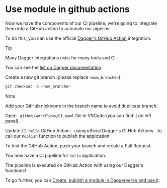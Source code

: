 # Use module in github actions

Now we have the components of our CI pipeline, we're going to integrate them into a GitHub action to automate our pipeline.

To do this, you can use the official [Dagger's GitHub Action](https://docs.dagger.io/integrations/github) integration.

> [!TIP]
> Many Dagger integrations exist for many tools and CI. 
>
> You can see the [list on Dagger documentation](https://docs.dagger.io/integrations)

Create a new git branch (please replace `<nom_branche>`):

```bash
git checkout -b <nom_branche>
```

> [!NOTE]
> Add your GitHub nickname in the branch name to avoid duplicate branch.

Open `.github/workflows/CI.yaml` file in VSCode (you can find it on left panel).

Update `CI hello` GitHub Action - using official Dagger's GitHub Actions - to call our `Publish` function to publish the application.

To test the GitHub Action, push your branch and create a Pull Request.

You now have a CI pipeline for `hello` application.

The pipeline is executed on GitHub Action with using our Dagger's functions!

To go further, you can [Create, publish a module in Daggerverse and use it](05-create-publish-module.md).
